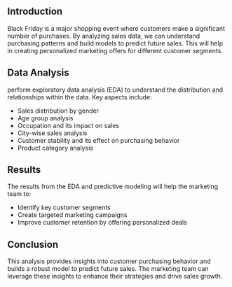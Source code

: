 ## Introduction
Black Friday is a major shopping event where customers make a significant number of purchases. By analyzing sales data, we can understand purchasing patterns and build models to predict future sales. This will help in creating personalized marketing offers for different customer segments.

## Data Analysis
perform exploratory data analysis (EDA) to understand the distribution and relationships within the data. Key aspects include:
- Sales distribution by gender
- Age group analysis
- Occupation and its impact on sales
- City-wise sales analysis
- Customer stability and its effect on purchasing behavior
- Product category analysis


## Results
The results from the EDA and predictive modeling will help the marketing team to:
- Identify key customer segments
- Create targeted marketing campaigns
- Improve customer retention by offering personalized deals

## Conclusion
This analysis provides insights into customer purchasing behavior and builds a robust model to predict future sales. The marketing team can leverage these insights to enhance their strategies and drive sales growth.

